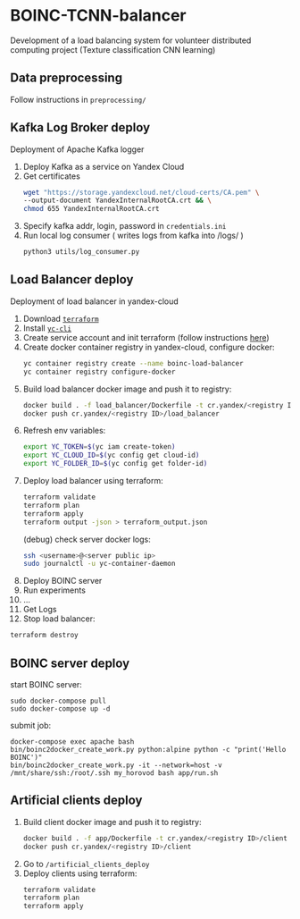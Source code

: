 # BOINC-TCNN-balancer
Development of a load balancing system for volunteer distributed computing project (Texture classification CNN learning)

## Data preprocessing
Follow instructions in ```preprocessing/```

## Kafka Log Broker deploy
Deployment of Apache Kafka logger
1) Deploy Kafka as a service on Yandex Cloud
2) Get certificates
   ```bash
   wget "https://storage.yandexcloud.net/cloud-certs/CA.pem" \
   --output-document YandexInternalRootCA.crt && \
   chmod 655 YandexInternalRootCA.crt
   ```
3) Specify kafka addr, login, password in ```credentials.ini```
4) Run local log consumer ( writes logs from kafka into /logs/ )
   ```bash
   python3 utils/log_consumer.py
   ```

## Load Balancer deploy
Deployment of load balancer in yandex-cloud
1) Download [```terraform```](https://www.terraform.io/downloads.html)
2) Install [```yc-cli```](https://cloud.yandex.ru/docs/cli/quickstart#install)
3) Create service account and init terraform (follow instructions [here](https://cloud.yandex.ru/docs/tutorials/infrastructure-management/terraform-quickstart#install-terraform))
4) Create docker container registry in yandex-cloud, configure docker:
   ```bash
   yc container registry create --name boinc-load-balancer
   yc container registry configure-docker
   ```
5) Build load balancer docker image and push it to registry:
   ```bash
   docker build . -f load_balancer/Dockerfile -t cr.yandex/<registry ID>/load_balancer
   docker push cr.yandex/<registry ID>/load_balancer
   ```
   <!---
   ID=crpqve2rbj2resnjl14t 
   cmd:
   docker build . -f load_balancer/Dockerfile -t cr.yandex/crpqve2rbj2resnjl14t/load_balancer
   docker push cr.yandex/crpqve2rbj2resnjl14t/load_balancer
   -->
6) Refresh env variables:
   ```bash
   export YC_TOKEN=$(yc iam create-token)
   export YC_CLOUD_ID=$(yc config get cloud-id)
   export YC_FOLDER_ID=$(yc config get folder-id)
   ```
7) Deploy load balancer using terraform:
    ```bash
   terraform validate
   terraform plan
   terraform apply
   terraform output -json > terraform_output.json
   ```
   (debug) check server docker logs:
   ```bash
   ssh <username>@<server public ip>
   sudo journalctl -u yc-container-daemon
   ```
8) Deploy BOINC server
9) Run experiments
10) ...
11) Get Logs
12) Stop load balancer:
   ```bash
   terraform destroy
   ```

## BOINC server deploy
start BOINC server:
```
sudo docker-compose pull
sudo docker-compose up -d
```

submit job:
```
docker-compose exec apache bash
bin/boinc2docker_create_work.py python:alpine python -c "print('Hello BOINC')"
bin/boinc2docker_create_work.py -it --network=host -v /mnt/share/ssh:/root/.ssh my_horovod bash app/run.sh
```

## Artificial clients deploy
1) Build client docker image and push it to registry:
   ```bash
   docker build . -f app/Dockerfile -t cr.yandex/<registry ID>/client
   docker push cr.yandex/<registry ID>/client
   ```
   <!---
   ID=crpqve2rbj2resnjl14t 
   cmd:
   docker build . -f app/Dockerfile -t cr.yandex/crpqve2rbj2resnjl14t/client
   docker push cr.yandex/crpqve2rbj2resnjl14t/client
   -->
2) Go to ```/artificial_clients_deploy```
3) Deploy clients using terraform:
    ```bash
   terraform validate
   terraform plan
   terraform apply
   ```